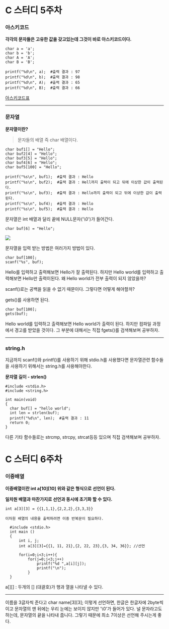 # C 스터디 5주차

### 아스키코드

  **각각의 문자들은 고유한 값을 갖고있는데 그것이 바로 아스키코드이다.**

  ```
  char a = 'a';
  char b = 'b';
  char A = 'A';
  char B = 'B';

  printf("%d\n", a);  #출력 결과 : 97
  printf("%d\n", b);  #출력 결과 : 98
  printf("%d\n", A);  #출력 결과 : 65
  printf("%d\n", B);  #출력 결과 : 66
  ```
[아스키코드표](http://terms.naver.com/entry.nhn?docId=784747&cid=41828&categoryId=41828)

--------------------------------------------------------------------

### 문자열

 **문자열이란?**
   > 문자들의 배열 즉 char 배열이다.

 ```
 char buf1[] = "Hello";
 char buf2[4] = "Hello";
 char buf3[5] = "Hello";
 char buf4[6] = "Hello";
 char buf5[100] = "Hello";

 printf("%s\n", buf1);  #출력 결과 : Hello
 printf("%s\n", buf2);  #출력 결과 : Hell까지 출력이 되고 뒤에 이상한 값이 출력된다.
 printf("%s\n", buf3);  #출력 결과 : Hello까지 출력이 되고 뒤에 이상한 값이 출력된다.
 printf("%s\n", buf4);  #출력 결과 : Hello
 printf("%s\n", buf5);  #출력 결과 : Hello

 ```

 문자열은 int 배열과 달리 끝에 NULL문자('\0')가 들어간다.  

 ```
 char buf[6] = "Hello";
 ```
 ![](https://github.com/alchon/C_study/blob/master/assets/string.PNG?raw=true)

 문자열을 입력 받는 방법은 여러가지 방법이 있다.  

 ```
 char buf[100];
 scanf("%s", buf);
 ```
 Hello를 입력하고 출력해보면 Hello가 잘 출력된다. 하지만 Hello world를 입력하고 출력해보면 Hello만 출력이된다. 왜 Hello world가 전부 출력이 되지 않았을까?

 scanf()로는 공백을 읽을 수 없기 때문이다. 그렇다면 어떻게 해야할까?

 gets()를 사용하면 된다.
 ```
 char buf[100];
 gets(buf);
 ```
  Hello world를 입력하고 출력해보면 Hello world가 출력이 된다. 하지만 컴파일 과정에서 경고를 받았을 것이다. 그 부분에 대해서는 직접 fgets()를 검색해보며 공부하자.

-----------------------------------------------------------------------

### string.h

지금까지 scanf()와 printf()를 사용하기 위해 stdio.h를 사용했다면 문자열관련 함수들을 사용하기 위해서는 string.h를 사용해야한다.

**문자열 길이 - strlen()**
```
#include <stdio.h>
#include <string.h>

int main(void)
{
  char buf[] = "hello world";
  int len = strlen(buf);
  printf("%d\n", len);  #출력 결과 : 11
  return 0;
}
```

다른 기타 함수들로는 strcmp, strcpy, strcat등등 있으며 직접 검색해보며 공부하자.

# C 스터디 6주차

### 이중배열

  **이중배열이란 int a[10][10] 위와 같은 형식으로 선언이 된다.**

  **일차원 배열과 마찬가지로 선언과 동시에 초기화 할 수 있다.**

  ```
  int a[3][3] = {{1,1,1},{2,2,2},{3,3,3}}

  이차원 배열의 내용을 출력하려면 이중 반복문이 필요하다.

    #include <stdio.h>
    int main ()
    {
        int i, j;
        int a[3][3]={{1, 11, 21},{2, 22, 23},{3, 34, 36}}; //선언

        for(i=0;i<3;i++){
            for(j=0;j<3;j++)
                printf("%d ",a[i][j]);
                printf("\n");
            }
    }
  ```
  a[][] : 두개의 [] (대괄호)가 행과 열을 나타낼 수 있다.

--------------------------------------------------------------------
이름을 3글자씩 준다고 char name[3][3]; 이렇게 선언하면,
한글은 한글자에 2byte씩이고 문자열의 맨 뒤에는 우리 눈에는 보이지 않지만 '\0'가 들어가 있다. 널 문자라고도 하는데, 문자열의 끝을 나타내 줍니다. 그렇기 때문에 최소 7이상은 선언해 주시는게 좋다.

